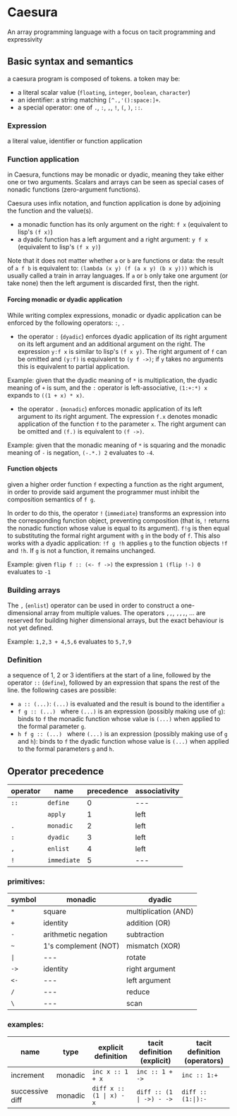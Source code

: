 # Caesura

An array programming language with a focus on tacit programming and expressivity

## Basic syntax and semantics

a caesura program is composed of tokens.
a token may be:
- a literal scalar value (`floating`, `integer`, `boolean`, `character`)
- an identifier: a string matching `[^.,'():space:]+`.
- a special operator: one of `.`, `:`, `,`, `!`, `(`, `)`, `::`.

### Expression

a literal value, identifier or function application

### Function application

in Caesura, functions may be monadic or dyadic, meaning they take either one or two arguments.
Scalars and arrays can be seen as special cases of nonadic functions (zero-argument functions).

Caesura uses infix notation, and function application is done by adjoining the function and the value(s).
- a monadic function has its only argument on the right: `f x` (equivalent to lisp's `(f x)`)
- a dyadic function has a left argument and a right argument: `y f x` (equivalent to lisp's `(f x y)`)

Note that it does not matter whether `a` or `b` are functions or data: the result of `a f b` is equivalent to: 
`(lambda (x y) (f (a x y) (b x y)))` which is usually called a train in array languages.
If `a` or `b` only take one argument (or take none) then the left argument is discarded first, then the right.

#### Forcing monadic or dyadic application

While writing complex expressions, monadic or dyadic application can be enforced by the following operators: `:`, `.`

- the operator `:` (`dyadic`) enforces dyadic application of its right argument on its left argument and an additional argument on the right.
    The expression `y:f x` is similar to lisp's `(f x y)`.
    The right argument of `f` can be omitted and `(y:f)` is equivalent to `(y f ->)`; if `y` takes no arguments this is equivalent to partial application.

Example: given that the dyadic meaning of `*` is multiplication, the dyadic meaning of `+` is sum, and the `:` operator is left-associative, `(1:+:*) x` expands to `((1 + x) * x)`.

- the operator `.` (`monadic`) enforces monadic application of its left argument to its right argument.
    The expression `f.x` denotes monadic application of the function `f` to the parameter `x`.
    The right argument can be omitted and `(f.)` is equivalent to `(f ->)`.

Example: given that the monadic meaning of `*` is squaring and the monadic meaning of `-` is negation, `(-.*.) 2` evaluates to `-4`.

#### Function objects

given a higher order function `f` expecting a function as the right argument, in order to provide said argument the programmer must inhibit the
composition semantics of `f g`.

In order to do this, the operator `!` (`immediate`) transforms an expression into the corresponding function object, preventing composition
(that is, `!` returns the nonadic function whose value is equal to its argument).
`f!g` is then equal to substituting the formal right argument with `g` in the body of `f`.
This also works with a dyadic application: `!f g !h` applies `g` to the function objects `!f` and `!h`.
If `g` is not a function, it remains unchanged.

Example: given `flip f :: (<- f ->)` the expression `1 (flip !-) 0` evaluates to `-1`

### Building arrays

The `,` (`enlist`) operator can be used in order to construct a one-dimensional array from multiple values. The operators `,,`, `,,,`, ... are reserved for building
higher dimensional arrays, but the exact behaviour is not yet defined.

Example: `1,2,3 + 4,5,6` evaluates to `5,7,9`

### Definition

a sequence of 1, 2 or 3 identifiers at the start of a line, followed by the operator `::` (`define`), followed by an expression that spans the rest of the line.
the following cases are possible:
- `a :: (...)`: `(...)` is evaluated and the result is bound to the identifier `a`
- `f g :: (...) ` where `(...)` is an expression (possibly making use of `g`): binds to `f` the monadic function whose value is `(...)` when applied to the formal parameter `g`.
- `h f g :: (...) ` where `(...)` is an expression (possibly making use of `g` and `h`): binds to `f` the dyadic function whose value is `(...)` when applied to the formal parameters `g` and `h`.

## Operator precedence

| operator |    name     | precedence | associativity |
|----------|-------------|------------|---------------|
|   `::`   |  `define`   |     0      |      ---      |
|   ` `    |   `apply`   |     1      |     left      |
|   `.`    |  `monadic`  |     2      |     left      |
|   `:`    |  `dyadic`   |     3      |     left      |
|   `,`    |  `enlist`   |     4      |     left      |
|   `!`    | `immediate` |     5      |      ---      |

### primitives:

| symbol |       monadic        |        dyadic        |
|--------|----------------------|----------------------|
|  `*`   |        square        | multiplication (AND) |
|  `+`   |       identity       |    addition  (OR)    |
|  `-`   | arithmetic negation  |     subtraction      |
|  `~`   | 1's complement (NOT) |    mismatch (XOR)    |
|  `\|`  |         ---          |        rotate        |
|  `->`  |       identity       |    right argument    |
|  `<-`  |         ---          |    left argument     |
|  `/`   |         ---          |       reduce         |
|  `\`   |         ---          |       scan           |


### examples:

|      name       |  type   |   explicit definition    | tacit definition (explicit) | tacit definition (operators) |
|-----------------|---------|--------------------------|-----------------------------|------------------------------|
|    increment    | monadic |     `inc x :: 1 + x`     |       `inc :: 1 + ->`       |         `inc :: 1:+`         |
| successive diff | monadic | `diff x :: (1 \| x) - x` |  `diff :: (1 \| ->) - ->`   |      `diff :: (1:\|):-`      |
